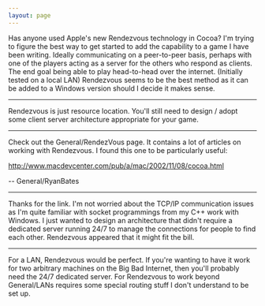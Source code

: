 ```yaml
---
layout: page
---
```


Has anyone used Apple's new Rendezvous technology in Cocoa?  I'm trying to figure the best way to get started to add the capability to a game I have been writing.  Ideally communicating on a peer-to-peer basis, perhaps with one of the players acting as a server for the others who respond as clients.  The end goal being able to play head-to-head over the internet.  (Initially tested on a local LAN)  Rendezvous seems to be the best method as it can be added to a Windows version should I decide it makes sense.

----
Rendezvous is just resource location.  You'll still need to design / adopt some client server architecture appropriate for your game.

----

Check out the General/RendezVous page. It contains a lot of articles on working with Rendezvous. I found this one to be particularly useful:

http://www.macdevcenter.com/pub/a/mac/2002/11/08/cocoa.html

-- General/RyanBates

----

Thanks for the link.  I'm not worried about the TCP/IP communication issues as I'm quite familiar with socket programmings from my C++ work with Windows.  I just wanted to design an architecture that didn't require a dedicated server running 24/7 to manage the connections for people to find each other.  Rendezvous appeared that it might fit the bill.

----

For a LAN, Rendezvous would be perfect.  If you're wanting to have it work for two arbitrary machines on the Big Bad Internet, then you'll probably need the 24/7 dedicated server.   For Rendezvous to work beyond General/LANs requires some special routing stuff I don't understand to be set up.